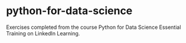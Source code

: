 # python-for-data-science
Exercises completed from the course Python for Data Science Essential Training on LinkedIn Learning.

